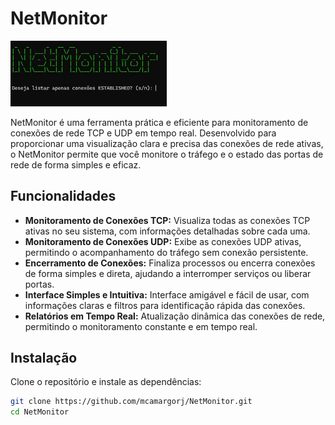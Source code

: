 # NetMonitor  
<img src="imagens/Print_NetMonitor01.jpeg" alt="Monitor de Rede" width="250">

NetMonitor é uma ferramenta prática e eficiente para monitoramento de conexões de rede TCP e UDP em tempo real. Desenvolvido para proporcionar uma visualização clara e precisa das conexões de rede ativas, o NetMonitor permite que você monitore o tráfego e o estado das portas de rede de forma simples e eficaz.

## Funcionalidades

- **Monitoramento de Conexões TCP:** Visualiza todas as conexões TCP ativas no seu sistema, com informações detalhadas sobre cada uma.
- **Monitoramento de Conexões UDP:** Exibe as conexões UDP ativas, permitindo o acompanhamento do tráfego sem conexão persistente.
- **Encerramento de Conexões:** Finaliza processos ou encerra conexões de forma simples e direta, ajudando a interromper serviços ou liberar portas.
- **Interface Simples e Intuitiva:** Interface amigável e fácil de usar, com informações claras e filtros para identificação rápida das conexões.
- **Relatórios em Tempo Real:** Atualização dinâmica das conexões de rede, permitindo o monitoramento constante e em tempo real.

## Instalação

Clone o repositório e instale as dependências:

```bash
git clone https://github.com/mcamargorj/NetMonitor.git
cd NetMonitor
```